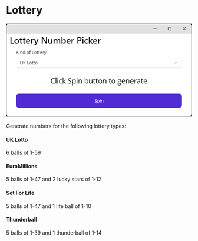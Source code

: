 # Lottery

![App Image](./img/lottery.png)

Generate numbers for the following lottery types:

#### UK Lotto

6 balls of 1-59

#### EuroMillions

5 balls of 1-47 and 2 lucky stars of 1-12

#### Set For Life

5 balls of 1-47 and 1 life ball of 1-10

#### Thunderball

5 balls of 1-39 and 1 thunderball of 1-14
